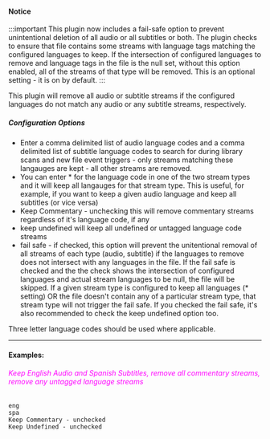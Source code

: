 
#### Notice
:::important
This plugin now includes a fail-safe option to prevent unintentional deletion of all audio or all subtitles or both.  The plugin checks to ensure that file contains some streams with language tags matching
the configured languages to keep.  If the intersection of configured languages to remove and language tags in the file is the null set, without this option enabled, all of the streams of that type will
be removed.  This is an optional setting - it is on by default.
:::

This plugin will remove all audio or subtitle streams if the configured languages do not match any audio or any subtitle streams, respectively.

##### Configuration Options

- Enter a comma delimited list of audio language codes and a comma delimited list of subtitle language codes to search for during library scans and new file event triggers - only streams matching these langauges are kept - all other streams are removed.
- You can enter * for the language code in one of the two stream types and it will keep all langauges for that stream type.  This is useful, for example, if you want to keep a given audio language and keep all subtitles (or vice versa)
- Keep Commentary - unchecking this will remove commentary streams regardless of it's language code, if any
- keep undefined will keep all undefined or untagged language code streams
- fail safe - if checked, this option will prevent the unitentional removal of all streams of each type (audio, subtitle) if the languages to remove does not intersect with any languages in the file.  If the fail safe is checked and the the check shows the
intersection of configured languages and actual stream languages to be null, the file will be skipped.  If a given stream type is configured to keep all languages (* setting) OR the file doesn't contain any of a particular stream type, that stream type will 
not trigger the fail safe.  If you checked the fail safe, it's also recommended to check the keep undefined option too.

Three letter language codes should be used where applicable.

---

#### Examples:

###### <span style="color:magenta">Keep English Audio and Spanish Subtitles, remove all commentary streams, remove any untagged language streams</span>
```
eng
spa
Keep Commentary - unchecked
Keep Undefined - unchecked
```

